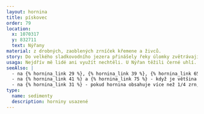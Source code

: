 ```yaml
---
layout: hornina
title: pískovec
order: 79
location:
  x: 1070317
  y: 832711
  text: Nýřany
material: z drobných, zaoblených zrníček křemene a živců.
story: Do velkého sladkovodního jezera přinášely řeky úlomky zvětrávajích hornin z okolních hor. Písková zrnka, tvořená nejčastěji křemenem a živcem, se hromadila na dně. Díky druhotným minerálům, které se později usadily v mezerách mezi pískovými zrnky a také díky tlaku nadložních vrstev vznikla pevná hornina - arkóza.
usaga: Nejdřív mě lidé ani využít nechtěli. U Nýřan těžili černé uhlí. Aby se k uhlí dostali, museli odtěžit i jiné horniny, které se jim nehodily. Vyhazovali je na obří hromady. Později začali lidé tyto hromady zpracovávat a využívat podobně jako stavební kámen. Arkózy se někdy také těžily pro kamenické zpracování. Ručně se z nich otesávaly bloky pro stavby. Z arkózových bloků je postaveno mnoho památek v Plzeňsku - např. chrám sv. Bartoloměje na plzeňském Náměstí Republiky. Sochařům a kameníkům arkóza poslouží podobně jako pískovec. Některé karbonské arkózy v tropickém klimatu v druhohorách a třetihorách zvětraly, živce se přeměnily na jílové minerály. Tak vznikla v okolí Plzně ložiska kaolinu, který se používá při výrobě keramiky a papíru.
seeAlso: |
  - na {% hornina_link 29 %}, {% hornina_link 39 %}, {% hornina_link 65 %} a {% hornina_link 76 %} - když je většina pískových zrn tvořena křemenem, hornině se říká pískovec
  - na {% hornina_link 41 %} a {% hornina_link 75 %} - když je většina pískových zrn tvořena úlomky starších hornin, hornině se říká droba
  - na {% hornina_link 31 %} - pokud hornina obsahuje více než 1/4 zrn, větších než 2 mm, není to arkóza ale arkózový slepenec    
type:
  name: sedimenty
  description: horniny usazené
---
```


